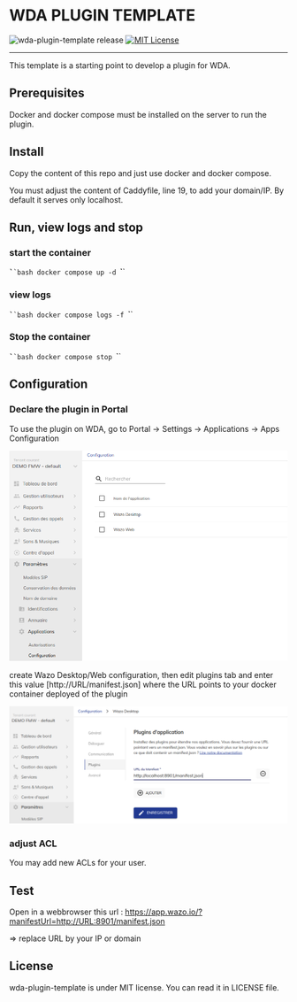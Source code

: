 # WDA PLUGIN TEMPLATE

![wda-plugin-template release](https://img.shields.io/badge/WDA_PLUGIN_version-1.0.0-8A2BE2)
[![MIT License](https://img.shields.io/badge/license-MIT-blue.svg?style=flat-square)](http://www.fsf.org)

---

This template is a starting point to develop a plugin for WDA.

## Prerequisites

Docker and docker compose must be installed on the server to run the plugin.

## Install

Copy the content of this repo and just use docker and docker compose.

You must adjust the content of Caddyfile, line 19, to add your domain/IP. By default it serves only localhost.

## Run, view logs and stop

### start the container

`̀``bash
docker compose up -d
`̀``

### view logs

`̀``bash
docker compose logs -f
`̀``

### Stop the container

`̀``bash
docker compose stop
`̀``

## Configuration

### Declare the plugin in Portal

To use the plugin on WDA, go to Portal -> Settings -> Applications -> Apps Configuration

![](portal-menu.png)

create Wazo Desktop/Web configuration, then edit plugins tab and enter this value [http://URL/manifest.json] where the URL points to your docker container deployed of the plugin

![](Plugins-declaration.png)

### adjust ACL

You may add new ACLs for your user.

## Test

Open in a webbrowser this url : https://app.wazo.io/?manifestUrl=http://URL:8901/manifest.json

=> replace URL by your IP or domain

## License

wda-plugin-template is under MIT license. You can read it in LICENSE file.

